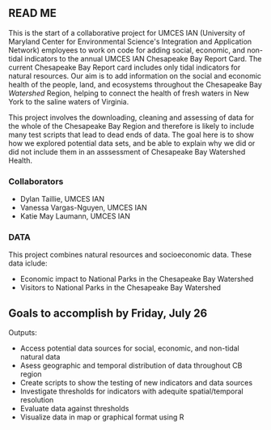 ## READ ME 

This is the start of a collaborative project for UMCES IAN (University of Maryland Center for Environmental Science's 
Integration and Application Network) employees to work on code for adding social, economic, and non-tidal
indicators to the annual UMCES IAN Chesapeake Bay Report Card. The current Chesapeake Bay Report card includes only tidal 
indicators for natural resources. Our aim is to add information on the social and economic health of the 
people, land, and ecosystems throughout the Chesapeake Bay *Watershed* Region, helping to connect the health 
of fresh waters in New York to the saline waters of Virginia. 

This project involves the downloading, cleaning and assessing of data for the whole of the Chesapeake Bay Region and therefore
is likely to include many test scripts that lead to dead ends of data. The goal here is to show how we explored potential 
data sets, and be able to explain why we did or did not include them in an asssessment of Chesapeake Bay Watershed Health. 


### Collaborators

- Dylan Taillie, UMCES IAN
- Vanessa Vargas-Nguyen, UMCES IAN
- Katie May Laumann, UMCES IAN

### DATA

This project combines natural resources and socioeconomic data.  These data iclude:

- Economic impact to National Parks in the Chesapeake Bay Watershed 
- Visitors to National Parks in the Chesapeake Bay Watershed


## Goals to accomplish by Friday, July 26

Outputs:

- Access potential data sources for social, economic, and non-tidal natural data 
- Asess geographic and temporal distribution of data throughout CB region
- Create scripts to show the testing of new indicators and data sources
- Investigate thresholds for indicators with adequite spatial/temporal resolution
- Evaluate data against thresholds 
- Visualize data in map or graphical format using R 










